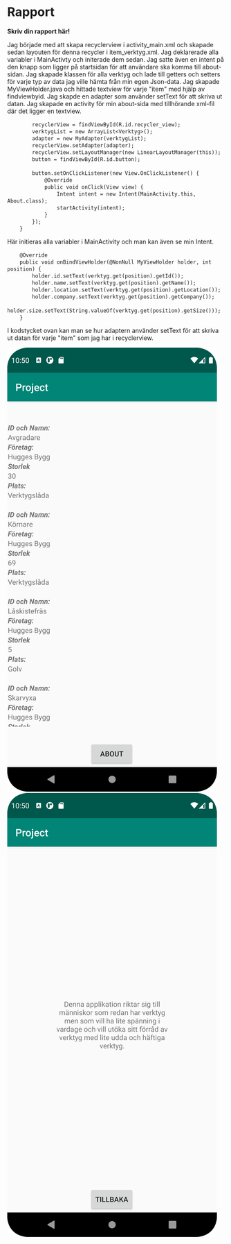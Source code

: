 
# Rapport

**Skriv din rapport här!**

Jag började med att skapa recyclerview i activity_main.xml och skapade sedan layouten för denna recycler i item_verktyg.xml. Jag deklarerade alla variabler i MainActivty och initerade dem sedan. Jag satte även en intent på den knapp som ligger på startsidan för att användare ska komma till about-sidan. Jag skapade klassen för alla verktyg och lade till getters och setters för varje typ av data jag ville hämta från min egen Json-data. Jag skapade MyViewHolder.java och hittade textview för varje "item" med hjälp av findviewbyid. Jag skapde en adapter som använder setText för att skriva ut datan. Jag skapade en activity för min about-sida med tillhörande xml-fil där det ligger en textview.

```
        recyclerView = findViewById(R.id.recycler_view);
        verktygList = new ArrayList<Verktyg>();
        adapter = new MyAdapter(verktygList);
        recyclerView.setAdapter(adapter);
        recyclerView.setLayoutManager(new LinearLayoutManager(this));
        button = findViewById(R.id.button);

        button.setOnClickListener(new View.OnClickListener() {
            @Override
            public void onClick(View view) {
                Intent intent = new Intent(MainActivity.this, About.class);
                startActivity(intent);
            }
        });
    }
```
Här initieras alla variabler i MainActivity och man kan även se min Intent.

```
    @Override
    public void onBindViewHolder(@NonNull MyViewHolder holder, int position) {
        holder.id.setText(verktyg.get(position).getId());
        holder.name.setText(verktyg.get(position).getName());
        holder.location.setText(verktyg.get(position).getLocation());
        holder.company.setText(verktyg.get(position).getCompany());
        holder.size.setText(String.valueOf(verktyg.get(position).getSize()));
    }
```
I kodstycket ovan kan man se hur adaptern använder setText för att skriva ut datan för varje "item" som jag har i recyclerview.


![](projekt1.png)
![](projekt2.png)
